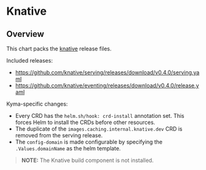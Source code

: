 # Knative

## Overview

This chart packs the [knative](https://github.com/knative/docs) release files.

Included releases:
 * https://github.com/knative/serving/releases/download/v0.4.0/serving.yaml
 * https://github.com/knative/eventing/releases/download/v0.4.0/release.yaml

Kyma-specific changes:
 * Every CRD has the `helm.sh/hook: crd-install` annotation set. This forces Helm to install the CRDs before other resources.
 * The duplicate of the `images.caching.internal.knative.dev` CRD is removed from the serving release.
 * The `config-domain` is made configurable by specifying the `.Values.domainName` as the helm template.

> **NOTE:** The Knative build component is not installed.
